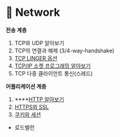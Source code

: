 # 🚀 Network

**전송 계층**

1. TCP와 UDP 알아보기
2. TCP의 연결과 해제 (3/4-way-handshake)
3. [TCP LINGER 옵션](linger.md)
4. [TCP/IP 소켓 프로그래밍 알아보기](socket\_programming.md)
5. TCP 다중 클라이언트 통신(스레드)

**어플리케이션 계층**

1. ****[HTTP 알아보기](http.md)
2. [HTTPS와 SSL](ssl.md)
3. [쿠키와 세션](cookie\_session.md)

* 로드밸런
